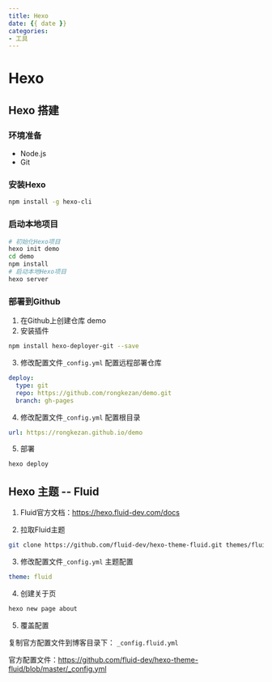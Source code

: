 ```yaml
---
title: Hexo
date: {{ date }}
categories:
- 工具
---
```


# Hexo

## Hexo 搭建

### 环境准备

- Node.js
- Git

### 安装Hexo

```sh
npm install -g hexo-cli
```

### 启动本地项目

```sh
# 初始化Hexo项目
hexo init demo
cd demo
npm install
# 启动本地Hexo项目
hexo server
```

### 部署到Github

1. 在Github上创建仓库 demo
2. 安装插件

```sh
npm install hexo-deployer-git --save
```

3. 修改配置文件`_config.yml` 配置远程部署仓库

```yaml
deploy:
  type: git
  repo: https://github.com/rongkezan/demo.git
  branch: gh-pages
```

4. 修改配置文件`_config.yml` 配置根目录

```yaml
url: https://rongkezan.github.io/demo
```

5. 部署

```sh
hexo deploy
```

## Hexo 主题 -- Fluid

1. Fluid官方文档：https://hexo.fluid-dev.com/docs

2. 拉取Fluid主题

```sh
git clone https://github.com/fluid-dev/hexo-theme-fluid.git themes/fluid
```

3. 修改配置文件`_config.yml` 主题配置

```yaml
theme: fluid
```

4. 创建关于页

```sh
hexo new page about
```

5. 覆盖配置

复制官方配置文件到博客目录下： `_config.fluid.yml`

官方配置文件：https://github.com/fluid-dev/hexo-theme-fluid/blob/master/_config.yml
